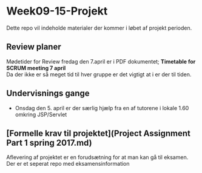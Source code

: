 # Week09-15-Projekt	
Dette repo vil indeholde materialer der kommer i løbet af projekt perioden.

## Review planer
Mødetider for Review fredag den 7.april er i PDF dokumentet; **Timetable for SCRUM meeting 7 april**  
Da der ikke er så meget tid til hver gruppe er det vigtigt at i er der til tiden.

## Undervisnings gange
- Onsdag den 5. april er der særlig hjælp fra en af tutorene i lokale 1.60 omkring JSP/Servlet

## [Formelle krav til projektet](Project Assignment Part 1 spring 2017.md)
Aflevering af projektet er en forudsætning for at man kan gå til eksamen. Der er et seperat repo med eksamensinformation
